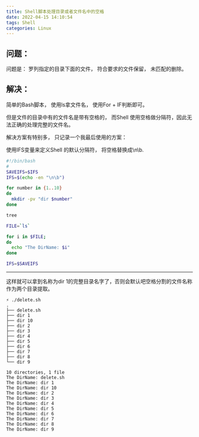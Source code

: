 ```yaml
---
title: Shell脚本处理目录或者文件名中的空格
date: 2022-04-15 14:10:54
tags: Shell
categories: Linux
---
```


## 问题：

问题是： 罗列指定的目录下面的文件， 符合要求的文件保留， 未匹配的删除。

<!-- more -->

## 解决：

简单的Bash脚本， 使用ls拿文件名， 使用For + IF判断即可。 

但是文件的目录中有的文件名是带有空格的， 而Shell 使用空格做分隔符，因此无法正确的处理完整的文件名。 

解决方案有特别多， 只记录一个我最后使用的方案：

使用IFS变量来定义Shell 的默认分隔符， 将空格替换成\n\b. 

```bash
#!/bin/bash
#
SAVEIFS=$IFS
IFS=$(echo -en "\n\b")

for number in {1..10}
do
  mkdir -pv "dir $number"
done

tree

FILE=`ls`

for i in $FILE;
do
  echo "The DirName: $i"
done

IFS=$SAVEIFS
```

---

这样就可以拿到名称为dir 1的完整目录名字了，否则会默认吧空格分割的文件名称作为两个目录提取。

```shell
⚡ ./delete.sh
.
├── delete.sh
├── dir 1
├── dir 10
├── dir 2
├── dir 3
├── dir 4
├── dir 5
├── dir 6
├── dir 7
├── dir 8
└── dir 9

10 directories, 1 file
The DirName: delete.sh
The DirName: dir 1
The DirName: dir 10
The DirName: dir 2
The DirName: dir 3
The DirName: dir 4
The DirName: dir 5
The DirName: dir 6
The DirName: dir 7
The DirName: dir 8
The DirName: dir 9
```

